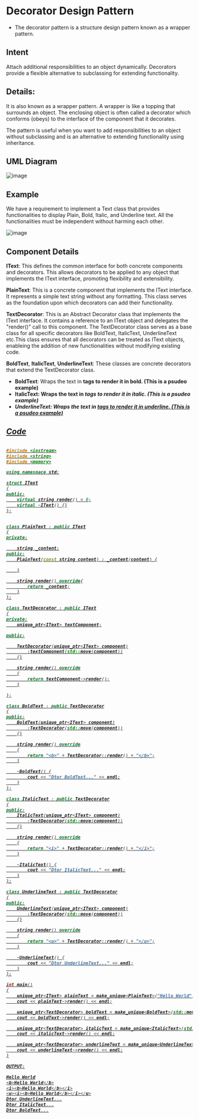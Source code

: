 # Decorator Design Pattern

- The decorator pattern is a structure design pattern known as a wrapper pattern.

## Intent

Attach additional responsibilities to an object dynamically. Decorators provide a flexible alternative to subclassing for extending functionality.

## Details:

It is also known as a wrapper pattern. A wrapper is like a topping that surrounds an object. The enclosing object is often called a decorator which conforms (obeys) to the interface of the component that it decorates.

The pattern is useful when you want to add responsibilities to an object without subclassing and is an alternative to extending functionality using inheritance.

## UML Diagram

![image](https://github.com/user-attachments/assets/ee88951f-27d2-4e2b-9c88-5a4d5440dca6)


## Example

We have a requirement to implement a Text class that provides functionalities to display Plain, Bold, Italic, and Underline text. All the functionalities must be independent without harming each other.

![image](https://github.com/user-attachments/assets/83e32b50-4413-447f-afa3-53916318d1f7)

## Component Details

**IText**: This defines the common interface for both concrete components and decorators. This allows decorators to be applied to any object that implements the IText interface, promoting flexibility and extensibility.

**PlainText**: This is a concrete component that implements the IText interface. It represents a simple text string without any formatting. This class serves as the foundation upon which decorators can add their functionality.

**TextDecorator**: This is an Abstract Decorator class that implements the IText interface. It contains a reference to an IText object and delegates the "render()" call to this component. The TextDecorator class serves as a base class for all specific decorators like BoldText, ItalicText, UnderlineText etc.This class ensures that all decorators can be treated as IText objects, enableing the addition of new functionalities without modifying existing code.

**BoldText**, **ItalicText**, **UnderlineText**: These classes are concrete decorators that extend the TextDecorator class.
 - **BoldText**: Wraps the text in <b> tags to render it in bold. (This is a psudeo example)
 - **ItalicText**: Wraps the text in <i> tags to render it in italic. (This is a psudeo example)
 - **UnderlineText**: Wraps the text in <u> tags to render it in underline. (This is a psudeo example)

## Code

```cpp

#include <iostream>
#include <string>
#include <memory>

using namespace std;

struct IText
{
public:
    virtual string render() = 0;
    virtual ~IText() {}
};


class PlainText : public IText
{
private:

    string _content;
public:
    PlainText(const string content) : _content(content) {

    }

    string render() override{
        return _content;
    }
};

class TextDecorator : public IText
{
private:
    unique_ptr<IText> textComponent;

public:

    TextDecorator(unique_ptr<IText> component)
        :textComponent(std::move(component))
    {}

    string render() override
    {
        return textComponent->render();
    }

};

class BoldText : public TextDecorator
{
public:
    BoldText(unique_ptr<IText> component)
        :TextDecorator(std::move(component))
    {}

    string render() override
    {
        return "<b>" + TextDecorator::render() + "</b>";
    }

    ~BoldText() {
        cout << "Dtor BoldText..." << endl;
    }
};

class ItalicText : public TextDecorator
{
public:
    ItalicText(unique_ptr<IText> component)
        :TextDecorator(std::move(component))
    {}

    string render() override
    {
        return "<i>" + TextDecorator::render() + "</i>";
    }

    ~ItalicText() {
        cout << "Dtor ItalicText..." << endl;
    }
};

class UnderlineText : public TextDecorator
{
public:
    UnderlineText(unique_ptr<IText> component)
        :TextDecorator(std::move(component))
    {}

    string render() override
    {
        return "<u>" + TextDecorator::render() + "</u>";
    }

    ~UnderlineText() {
        cout << "Dtor UnderlineText..." << endl;
    }
};

int main()
{
    unique_ptr<IText> plainText = make_unique<PlainText>("Hello World");
    cout << plainText->render() << endl;

    unique_ptr<TextDecorator> boldText = make_unique<BoldText>(std::move(plainText));
    cout << boldText->render() << endl;

    unique_ptr<TextDecorator> italicText = make_unique<ItalicText>(std::move(boldText));
    cout << italicText->render() << endl;

    unique_ptr<TextDecorator> underlineText = make_unique<UnderlineText>(std::move(italicText));
    cout << underlineText->render() << endl;
}

OUTPUT:

Hello World
<b>Hello World</b>
<i><b>Hello World</b></i>
<u><i><b>Hello World</b></i></u>
Dtor UnderlineText...
Dtor ItalicText...
Dtor BoldText...

```
